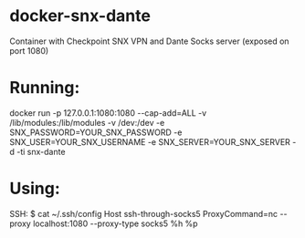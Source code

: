 # docker-snx-dante
Container with Checkpoint SNX VPN and Dante Socks server (exposed on port 1080)

# Running:
docker run -p 127.0.0.1:1080:1080 --cap-add=ALL -v /lib/modules:/lib/modules -v /dev:/dev -e SNX_PASSWORD=YOUR_SNX_PASSWORD -e SNX_USER=YOUR_SNX_USERNAME -e SNX_SERVER=YOUR_SNX_SERVER -d -ti snx-dante

# Using:
SSH:
$ cat ~/.ssh/config
Host ssh-through-socks5
  ProxyCommand=nc --proxy localhost:1080 --proxy-type socks5 %h %p
